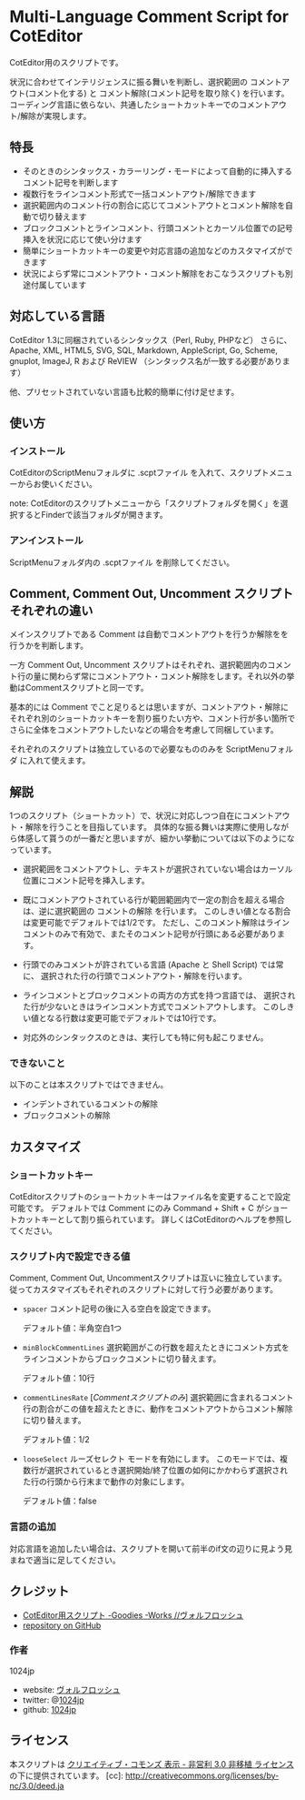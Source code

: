  
Multi-Language Comment Script for CotEditor
================================================

CotEditor用のスクリプトです。

状況に合わせてインテリジェンスに振る舞いを判断し、選択範囲の コメントアウト(コメント化する) と コメント解除(コメント記号を取り除く) を行います。コーディング言語に依らない、共通したショートカットキーでのコメントアウト/解除が実現します。

特長
-------------
- そのときのシンタックス・カラーリング・モードによって自動的に挿入するコメント記号を判断します
- 複数行をラインコメント形式で一括コメントアウト/解除できます
- 選択範囲内のコメント行の割合に応じてコメントアウトとコメント解除を自動で切り替えます
- ブロックコメントとラインコメント、行頭コメントとカーソル位置での記号挿入を状況に応じて使い分けます
- 簡単にショートカットキーの変更や対応言語の追加などのカスタマイズができます
- 状況によらず常にコメントアウト・コメント解除をおこなうスクリプトも別途付属しています


対応している言語
-------------
CotEditor 1.3に同梱されているシンタックス（Perl, Ruby, PHPなど）
さらに、Apache, XML, HTML5, SVG, SQL,  Markdown, AppleScript, Go, Scheme, gnuplot, ImageJ, R および ReVIEW
（シンタックス名が一致する必要があります）

他、プリセットされていない言語も比較的簡単に付け足せます。


使い方
-------------
### インストール
CotEditorのScriptMenuフォルダに .scptファイル を入れて、スクリプトメニューからお使いください。

note: CotEditorのスクリプトメニューから「スクリプトフォルダを開く」を選択するとFinderで該当フォルダが開きます。

### アンインストール
ScriptMenuフォルダ内の .scptファイル を削除してください。


Comment, Comment Out, Uncomment スクリプトそれぞれの違い
-------------
メインスクリプトである Comment は自動でコメントアウトを行うか解除をを行うかを判断します。

一方 Comment Out, Uncomment スクリプトはそれぞれ、選択範囲内のコメント行の量に関わらず常にコメントアウト・コメント解除をします。それ以外の挙動はCommentスクリプトと同一です。

基本的には Comment でこと足りるとは思いますが、コメントアウト・解除にそれぞれ別のショートカットキーを割り振りたい方や、コメント行が多い箇所でさらに全体をコメントアウトしたいなどの場合を考慮して同梱しています。

それぞれのスクリプトは独立しているので必要なもののみを ScriptMenuフォルダ に入れて使えます。
  
  

解説
-------------
1つのスクリプト（ショートカット）で、状況に対応しつつ自在にコメントアウト・解除を行うことを目指しています。
具体的な振る舞いは実際に使用しながら体感して貰うのが一番だと思いますが、細かい挙動については以下のようになっています。

- 選択範囲をコメントアウトし、テキストが選択されていない場合はカーソル位置にコメント記号を挿入します。

- 既にコメントアウトされている行が範囲範囲内で一定の割合を超える場合は、逆に選択範囲の コメントの解除 を行います。
  このしきい値となる割合は変更可能でデフォルトでは1/2です。
  ただし、このコメント解除はラインコメントのみで有効で、またそのコメント記号が行頭にある必要があります。

- 行頭でのみコメントが許されている言語 (Apache と Shell Script) では常に、
  選択された行の行頭でコメントアウト・解除を行います。

- ラインコメントとブロックコメントの両方の方式を持つ言語では、
  選択された行が少ないときはラインコメント方式でコメントアウトします。
  このしきい値となる行数は変更可能でデフォルトでは10行です。
	
- 対応外のシンタックスのときは、実行しても特に何も起こりません。

### できないこと
以下のことは本スクリプトではできません。
- インデントされているコメントの解除
- ブロックコメントの解除


カスタマイズ
-------------
### ショートカットキー
CotEditorスクリプトのショートカットキーはファイル名を変更することで設定可能です。
デフォルトでは Comment にのみ Command + Shift + C がショートカットキーとして割り振られています。
詳しくはCotEditorのヘルプを参照してください。

### スクリプト内で設定できる値
Comment, Comment Out, Uncommentスクリプトは互いに独立しています。
従ってカスタマイズもそれぞれのスクリプトに対して行う必要があります。

- `spacer`
	コメント記号の後に入る空白を設定できます。
	
	デフォルト値：半角空白1つ

- `minBlockCommentLines`
	選択範囲がこの行数を超えたときにコメント方式をラインコメントからブロックコメントに切り替えます。
	
	デフォルト値：10行
	
- `commentLinesRate` [*Commentスクリプトのみ*]
	選択範囲に含まれるコメント行の割合がこの値を超えたときに、動作をコメントアウトからコメント解除に切り替えます。
	
	デフォルト値：1/2

- `looseSelect`
	ルーズセレクト モードを有効にします。
	このモードでは、複数行が選択されているとき選択開始/終了位置の如何にかかわらず選択された行の行頭から行末まで動作の対象にします。
	
	デフォルト値：false

### 言語の追加
対応言語を追加したい場合は、スクリプトを開いて前半のif文の辺りに見よう見まねで適当に足してください。


クレジット
-------------
- [CotEditor用スクリプト -Goodies -Works //ヴォルフロッシュ](http://wolfrosch.com/works/goodies/coteditor_scripts#comment)
- [repository on GitHub](https://github.com/1024jp/CommentScript-for-CotEditor)

### 作者
1024jp

- website: [ヴォルフロッシュ](http://wolfrosch.com/)
- twitter: @[1024jp](https://twitter.com/1024jp)
- github: [1024jp](https://github.com/1024jp)


ライセンス
-------------
本スクリプトは [クリエイティブ・コモンズ 表示 - 非営利 3.0 非移植 ライセンス](cc) の下に提供されています。
[cc]: http://creativecommons.org/licenses/by-nc/3.0/deed.ja

